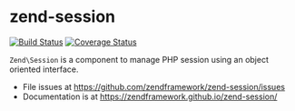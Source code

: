 # zend-session

[![Build Status](https://secure.travis-ci.org/zendframework/zend-session.svg?branch=master)](https://secure.travis-ci.org/zendframework/zend-session)
[![Coverage Status](https://coveralls.io/repos/zendframework/zend-session/badge.svg?branch=master)](https://coveralls.io/r/zendframework/zend-session?branch=master)

`Zend\Session` is a component to manage PHP session using an object oriented
interface. 


- File issues at https://github.com/zendframework/zend-session/issues
- Documentation is at https://zendframework.github.io/zend-session/